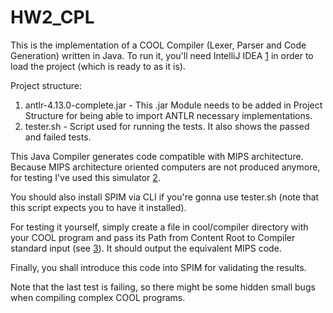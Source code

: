 # HW2_CPL

This is the implementation of a COOL Compiler (Lexer, Parser and Code Generation) written in Java.
To run it, you'll need IntelliJ IDEA [1] in order to load the project (which is ready to as it is).

Project structure:
1. antlr-4.13.0-complete.jar - This .jar Module needs to be added in Project Structure for being able to import ANTLR necessary implementations.
2. tester.sh - Script used for running the tests. It also shows the passed and failed tests.

This Java Compiler generates code compatible with MIPS architecture. Because MIPS architecture oriented computers are not produced anymore, for testing I've used this simulator [2].

You should also install SPIM via CLI if you're gonna use tester.sh (note that this script expects you to have it installed).

For testing it yourself, simply create a file in cool/compiler directory with your COOL program and pass its Path from Content Root to Compiler standard input (see [3]). It should output the equivalent MIPS code.

Finally, you shall introduce this code into SPIM for validating the results.

Note that the last test is failing, so there might be some hidden small bugs when compiling complex COOL programs.

[1]: https://www.jetbrains.com/help/idea/installation-guide.html#standalone
[2]: https://spimsimulator.sourceforge.net/
[3]: https://hyperskill.org/learn/step/10630
